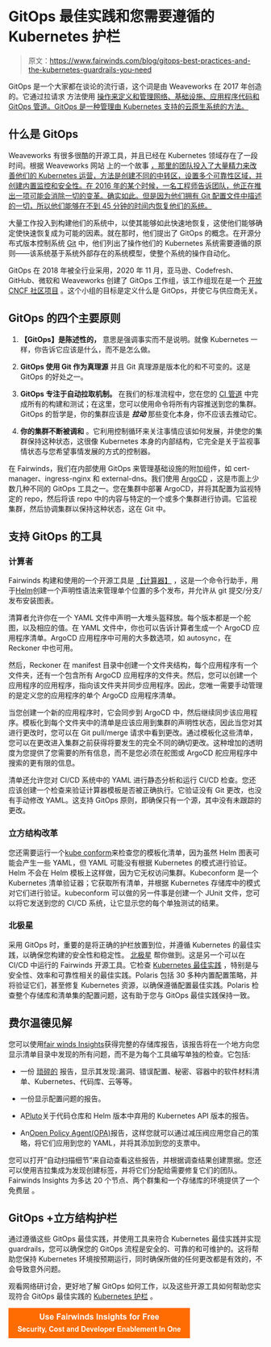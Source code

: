 # GitOps 最佳实践和您需要遵循的 Kubernetes 护栏

> 原文：<https://www.fairwinds.com/blog/gitops-best-practices-and-the-kubernetes-guardrails-you-need>

 GitOps 是一个大家都在谈论的流行语，这个词是由 Weaveworks 在 2017 年创造的。它通过拉请求 方法使用 [操作来定义和管理网络、基础设施、应用程序代码和 GitOps 管道。GitOps 是一种管理由 Kubernetes 支持的云原生系统的方法。](https://www.weave.works/blog/gitops-operations-by-pull-request)

## 什么是 GitOps

Weaveworks 有很多很酷的开源工具，并且已经在 Kubernetes 领域存在了一段时间。根据 Weaveworks 网站 上的一个故事 [，那里的团队投入了大量精力来改善他们的 Kubernetes 运营，方法是创建不同的中转区，设置多个可靠性区域，并创建内置监控和安全性。在 2016 年的某个时候，一名工程师告诉团队，他正在推出一项可能会消除一切的变革。确实如此。但是因为他们拥有 Git 配置文件中描述的一切，所以他们能够在不到 45 分钟的时间内恢复他们的系统。](https://www.weave.works/blog/the-history-of-gitops)

大量工作投入到构建他们的系统中，以使其能够如此快速地恢复，这使他们能够确定使快速恢复成为可能的因素。就在那时，他们提出了 GitOps 的概念。在开源分布式版本控制系统 [Git](https://git-scm.com/) 中，他们列出了操作他们的 Kubernetes 系统需要遵循的原则——该系统基于系统外部存在的系统模型，使整个系统的操作自动化。

GitOps 在 2018 年被全行业采用，2020 年 11 月，亚马逊、Codefresh、GitHub、微软和 Weaveworks 创建了 GitOps 工作组，该工作组现在是一个 [开放 CNCF 社区项目](https://opengitops.dev/about/) 。这个小组的目标是定义什么是 GitOps，并使它与供应商无关。

## GitOps 的四个主要原则

1.  **【GitOps】是陈述性的，** 意思是强调事实而不是说明。就像 Kubernetes 一样，你告诉它应该是什么，而不是怎么做。

2.  **GitOps 使用 Git 作为真理源** 并且 Git 真理源是版本化的和不可变的。这是 GitOps 的好处之一。

3.  **GitOps 专注于自动拉取机制。** 在我们的标准流程中，您在您的 [CI 管道](https://www.fairwinds.com/blog/best-practices-for-implementing-ci-cd-pipelines-in-kubernetes) 中完成所有的构建和测试；在这里，您可以使用命令将所有内容推送到您的集群。GitOps 的哲学是，你的集群应该是 ***拉动*** 那些变化本身，你不应该去推动它。

4.  **你的集群不断被调和** 。它利用控制循环来关注事情应该如何发展，并使您的集群保持这种状态，这很像 Kubernetes 本身的内部结构，它完全是关于监视事情状态与您希望事情发展的方式的控制器。

在 Fairwinds，我们在内部使用 GitOps 来管理基础设施的附加组件，如 cert-manager、ingress-nginx 和 external-dns。我们使用 [ArgoCD](https://argo-cd.readthedocs.io/en/stable/) ，这是市面上少数几种不同的 GitOps 工具之一。您在集群中部署 ArgoCD，并将其配置为监视特定的 repo，然后将该 repo 中的内容与特定的一个或多个集群进行协调。它监视集群，然后协调集群以保持这种状态，这在 Git 中。

## 支持 GitOps 的工具

### 计算者

Fairwinds 构建和使用的一个开源工具是 [【计算器】](https://reckoner.docs.fairwinds.com/#requirements) ，这是一个命令行助手，用于[Helm](https://github.com/helm/helm)创建一个声明性语法来管理单个位置的多个发布，并允许从 git 提交/分支/发布安装图表。

清算者允许你在一个 YAML 文件中声明一大堆头盔释放。每个版本都是一个舵图，以及相应的值。在 YAML 文件中，你也可以告诉计算者生成一个 ArgoCD 应用程序清单。ArgoCD 应用程序中可用的大多数选项，如 autosync，在 Reckoner 中也可用。

然后，Reckoner 在 manifest 目录中创建一个文件夹结构，每个应用程序有一个文件夹，还有一个包含所有 ArgoCD 应用程序的文件夹。然后，您可以创建一个应用程序的应用程序，指向该文件夹并同步应用程序。因此，您唯一需要手动管理的是定义您的应用程序的单个 ArgoCD 应用程序清单。

当您创建一个新的应用程序时，它会同步到 ArgoCD 中，然后继续同步该应用程序。模板化到每个文件夹中的清单是应该应用到集群的声明性状态，因此当您对其进行更改时，您可以在 Git pull/merge 请求中看到更改。通过模板化这些清单，您可以在更改进入集群之前获得将要发生的完全不同的确切更改。这种增加的透明度为您提供了您需要的所有信息，而不是您必须在舵图或 ArgoCD 舵应用程序中搜索的更有限的信息。

清单还允许您对 CI/CD 系统中的 YAML 进行静态分析和运行 CI/CD 检查。您还应该创建一个检查来验证计算器模板是否被正确执行。它验证没有 Git 更改，也没有手动修改 YAML。这支持 GitOps 原则，即确保只有一个源，其中没有未跟踪的更改。

### 立方结构改革

您还需要运行一个[kube conform](https://github.com/yannh/kubeconform)来检查您的模板化清单，因为虽然 Helm 图表可能会产生一些 YAML，但 YAML 可能没有根据 Kubernetes 的模式进行验证。Helm 不会在 Helm 模板上这样做，因为它无权访问集群。Kubeconform 是一个 Kubernetes 清单验证器；它获取所有清单，并根据 Kubernetes 存储库中的模式对它们进行验证。kubeconform 可以做的另一件事是创建一个 JUnit 文件，您可以将它发送到您的 CI/CD 系统，让它显示您的每个单独测试的结果。

### 北极星

采用 GitOps 时，重要的是将正确的护栏放置到位，并遵循 Kubernetes 的最佳实践，以确保您构建的安全性和稳定性。 [北极星](https://www.fairwinds.com/polaris) 帮你做到。这是另一个可以在 CI/CD 中运行的 Fairwinds 开源工具。它检查 [Kubernetes 最佳实践](https://www.fairwinds.com/blog/intro-kubernetes-best-practices) ，特别是与安全性、效率和可靠性相关的最佳实践。Polaris 包括 30 多种内置配置策略，并将验证它们，甚至修复 Kubernetes 资源，以确保遵循配置最佳实践。Polaris 检查整个存储库和清单集的配置问题，这有助于您与 GitOps 最佳实践保持一致。

## 费尔温德见解

您可以使用[fair winds Insights](https://www.fairwinds.com/insights)获得完整的存储库报告，该报告将在一个地方向您显示清单目录中发现的所有问题，而不是为每个工具编写单独的检查。它包括:

*   一份 [琐碎的](https://github.com/aquasecurity/trivyhttps:/github.com/aquasecurity/trivy) 报告，显示其发现:漏洞、错误配置、秘密、容器中的软件材料清单、Kubernetes、代码库、云等等。

*   一份显示配置问题的报告。

*   A[Pluto](https://pluto.docs.fairwinds.com/)关于代码仓库和 Helm 版本中弃用的 Kubernetes API 版本的报告。

*   An[Open Policy Agent(OPA)](https://www.openpolicyagent.org/)报告，这样您就可以通过减压阀应用您自己的策略，将它们应用到您的 YAML，并将其添加到您的支票中。

您可以打开“自动扫描细节”来自动查看这些报告，并根据调查结果创建票据。您还可以使用吉拉集成为发现创建标签，并将它们分配给需要修复它们的团队。Fairwinds Insights 为多达 20 个节点、两个群集和一个存储库的环境提供了一个免费层 。

## GitOps +立方结构护栏

通过遵循这些 GitOps 最佳实践，并使用工具来符合 Kubernetes 最佳实践并实现 guardrails，您可以确保您的 GitOps 流程是安全的、可靠的和可维护的。这将帮助您保持 Kubernetes 环境按预期运行，同时确保所做的任何更改都是有效的，不会导致意外问题。

观看网络研讨会，更好地了解 GitOps 如何工作，以及这些开源工具如何帮助您实现符合 GitOps 最佳实践的 [Kubernetes 护栏](https://www.fairwinds.com/kube-clinic-gitops-12-07-reg) 。

[![Use Fairwinds Insights for Free Security, Cost and Developer Enablement In One](img/7c86296320eb01b215d8e2755e9c5b9d.png)](https://cta-redirect.hubspot.com/cta/redirect/2184645/34aa4987-a1f9-438a-a145-d7d82d5c479a)